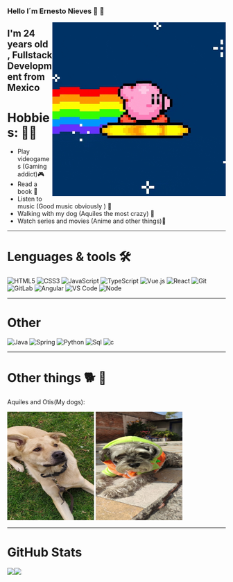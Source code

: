 

### Hello I´m Ernesto Nieves 👋 🐧

<img align="right" src="assets/kirbo.gif" >

I'm 24 years old , Fullstack Development from Mexico 
--------------
# Hobbies: 🤾‍♂️
- Play videogames (Gaming addict)🎮
- Read a book  📖
- Listen to music (Good music obviously ) 🎵
- Walking with my dog  (Aquiles the most crazy) 🐶
- Watch series and movies (Anime and other things)🎥
--------------
# Lenguages & tools 🛠

![HTML5](https://img.shields.io/badge/-HTML5-%23E44D27?style=flat-square&logo=html5&logoColor=ffffff)
![CSS3](https://img.shields.io/badge/-CSS3-%231572B6?style=flat-square&logo=css3)
![JavaScript](https://img.shields.io/badge/-JavaScript-%23F7DF1C?style=flat-square&logo=javascript&logoColor=000000&labelColor=%23F7DF1C&color=%23FFCE5A)
![TypeScript](https://img.shields.io/badge/-TypeScript-007ACC?style=flat-square&logo=typescript&logoColor=white)
![Vue.js](https://img.shields.io/badge/-Vue.js-%232c3e50?style=flat-square&logo=vuedotjs)
![React](https://img.shields.io/badge/-React-%23282C34?style=flat-square&logo=react)
![Git](https://img.shields.io/badge/-Git-%23F05032?style=flat-square&logo=git&logoColor=%23ffffff)
![GitLab](https://img.shields.io/badge/-GitLab-FCA121?style=flat-square&logo=gitlab)
![Angular](https://img.shields.io/badge/-Angular-%23F05032?style=flat-square&logo=angular&logoColor=%23ffffff)
![VS Code](https://img.shields.io/badge/-VSCode-%23007ACC?style=flat-square&logo=visual-studio-code)
![Node](https://img.shields.io/badge/-NodeJS-%23282C34?style=flat-square&logo=node.js)

---------------------
# Other 
![Java](https://img.shields.io/badge/-Java-%23F05032?style=flat-square&logo=java)
![Spring](https://img.shields.io/badge/-Spring-%23282C34?style=flat-square&logo=spring)
![Python](https://img.shields.io/badge/-Python-%23282C34?style=flat-square&logo=python)
![Sql](https://img.shields.io/badge/-SQL-%23282C34?style=flat-square&logo=Mysql)
![c](https://img.shields.io/badge/-C-%23282C34?style=flat-square&logo=c)

-----------------------------
# Other things 🐕 🌭



Aquiles and Otis(My dogs):
  
<img width="200px" height="250px" src="assets/aquil.jpeg"  /> <!-- wi*quL3fcV --><img   width="200px" height="250px" src="assets/otis.jpeg" />

------------
# GitHub Stats
<img height="137px" src="https://github-readme-stats.vercel.app/api?username=ernt&hide_title=true&hide_border=true&show_icons=true&include_all_commits=true&count_private=true&line_height=21&text_color=000&icon_color=000&bg_color=0,B39E9E,B1AEAD,AEBDBC,ABCDCB&theme=graywhite" /><!-- wi*quL3fcV --><img height="137px" src="https://github-readme-stats.vercel.app/api/top-langs/?username=adamalston&hide=html&hide_title=true&hide_border=true&layout=compact&langs_count=6&exclude_repo=comp426,Redventures-Movie-Quotes&text_color=000&icon_color=fff&bg_color=0,B39E9E,B1AEAD,AEBDBC,ABCDCB&theme=dracula" />
